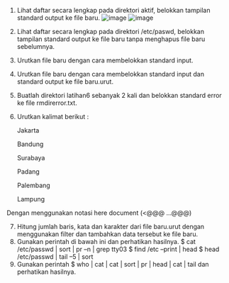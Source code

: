 1. Lihat daftar secara lengkap pada direktori aktif, belokkan tampilan standard output ke file 
baru.
![image](https://github.com/user-attachments/assets/073ce599-885e-4094-a760-b6f459eb1fee)
![image](https://github.com/user-attachments/assets/5ccef302-4e5c-4cde-a35a-c41e50c5e0dd)

2. Lihat daftar secara lengkap pada direktori /etc/paswd, belokkan tampilan standard output 
ke file baru tanpa menghapus file baru sebelumnya. 
3. Urutkan file baru dengan cara membelokkan standard input. 
4. Urutkan file baru dengan cara membelokkan standard input dan standard output ke file 
baru.urut. 
5. Buatlah direktori latihan6 sebanyak 2 kali dan belokkan standard error ke file 
rmdirerror.txt. 
6. Urutkan kalimat berikut :

   Jakarta

   Bandung

   Surabaya 

   Padang 

   Palembang 

   Lampung 

Dengan menggunakan notasi here document (<@@@ …@@@) 

7. Hitung jumlah baris, kata dan karakter dari file baru.urut dengan menggunakan filter dan 
tambahkan data tersebut ke file baru. 
8. Gunakan perintah di bawah ini dan perhatikan hasilnya.
$ cat /etc/passwd | sort | pr –n | grep tty03 
$ find /etc –print | head 
$ head /etc/passwd | tail –5 | sort 
9. Gunakan perintah $ who | cat | cat | sort | pr | head | cat | tail dan perhatikan hasilnya.
